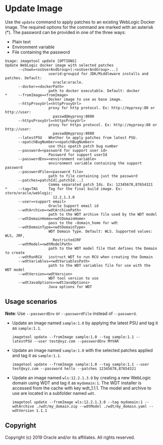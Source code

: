 # Update Image

Use the `update` command to apply patches to an existing WebLogic Docker image. The required options for the command
are marked with an asterisk (*). The password can be provided in one of the three ways:

* Plain text
* Environment variable
* File containing the password

```
Usage: imagetool update [OPTIONS]
Update WebLogic docker image with selected patches
      --chown=<osUserAndGroup>[:<osUserAndGroup>...]
                    userid:groupid for JDK/Middleware installs and patches. Default:
                      oracle:oracle.
      --docker=<dockerPath>
                    path to docker executable. Default: docker
*     --fromImage=<fromImage>
                    Docker image to use as base image.
      --httpProxyUrl=<httpProxyUrl>
                    proxy for http protocol. Ex: http://myproxy:80 or http://user:
                      passwd@myproxy:8080
      --httpsProxyUrl=<httpsProxyUrl>
                    proxy for https protocol. Ex: http://myproxy:80 or http://user:
                      passwd@myproxy:8080
      --latestPSU   Whether to apply patches from latest PSU.
      --opatchBugNumber=<opatchBugNumber>
                    use this opatch patch bug number
      --password=<password for support user id>
                    Password for support userId
      --passwordEnv=<environment variable>
                    environment variable containing the support password
      --passwordFile=<password file>
                    path to file containing just the password
      --patches=patchId[,patchId...]
                    Comma separated patch Ids. Ex: 12345678,87654321
*     --tag=TAG     Tag for the final build image. Ex: store/oracle/weblogic:
                      12.2.1.3.0
      --user=<support email>
                    Oracle Support email id
      --wdtArchive=<wdtArchivePath>
                    path to the WDT archive file used by the WDT model
      --wdtDomainHome=<wdtDomainHome>
                    pass to the -domain_home for wdt
      --wdtDomainType=<wdtDomainType>
                    WDT Domain Type. Default: WLS. Supported values: WLS, JRF,
                      RestrictedJRF
      --wdtModel=<wdtModelPath>
                    path to the WDT model file that defines the Domain to create
      --wdtRunRCU   instruct WDT to run RCU when creating the Domain
      --wdtVariables=<wdtVariablesPath>
                    path to the WDT variables file for use with the WDT model
      --wdtVersion=<wdtVersion>
                    WDT tool version to use
      --wdtJavaOptions=<wdtJavaOptions>
                    Java options for WDT
```

## Usage scenarios

**Note**: Use `--passwordEnv` or `--passwordFile` instead of `--password`.

- Update an image named `sample:1.0` by applying the latest PSU and tag it as `sample:1.1`.
    ```
    imagetool update --fromImage sample:1.0 --tag sample:1.1 --latestPSU --user test@xyz.com --passwordEnv MYVAR
    ```

- Update an image named `sample:1.0` with the selected patches applied and tag it as `sample:1.1`.
    ```
    imagetool update --fromImage sample:1.0 --tag sample:1.1 --user test@xyz.com --password hello --patches 12345678,87654321
    ```

- Update an image named `wls:12.2.1.3.0` by creating a new WebLogic domain using WDT and tag it as `mydomain:1`.  The WDT 
installer is accessed from the cache with key wdt_1.1.1.  The model and archive to use are located in a subfolder named `wdt`. 
    ```
    imagetool update --fromImage wls:12.2.1.3.0 --tag mydomain:1 --wdtArchive ./wdt/my_domain.zip --wdtModel ./wdt/my_domain.yaml --wdtVersion 1.1.1
    ```
    
## Copyright
Copyright (c) 2019 Oracle and/or its affiliates. All rights reserved.
